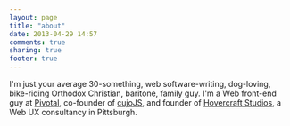 ```yaml
---
layout: page
title: "about"
date: 2013-04-29 14:57
comments: true
sharing: true
footer: true
---
```


I'm just your average 30-something, web software-writing, dog-loving, bike-riding Orthodox Christian, baritone, family guy.  I'm a Web front-end guy at [Pivotal](http://gopivotal.com), co-founder of [cujoJS](http://cujojs.com), and founder of [Hovercraft Studios](http://hovercraftstudios.com), a Web UX consultancy in Pittsburgh.